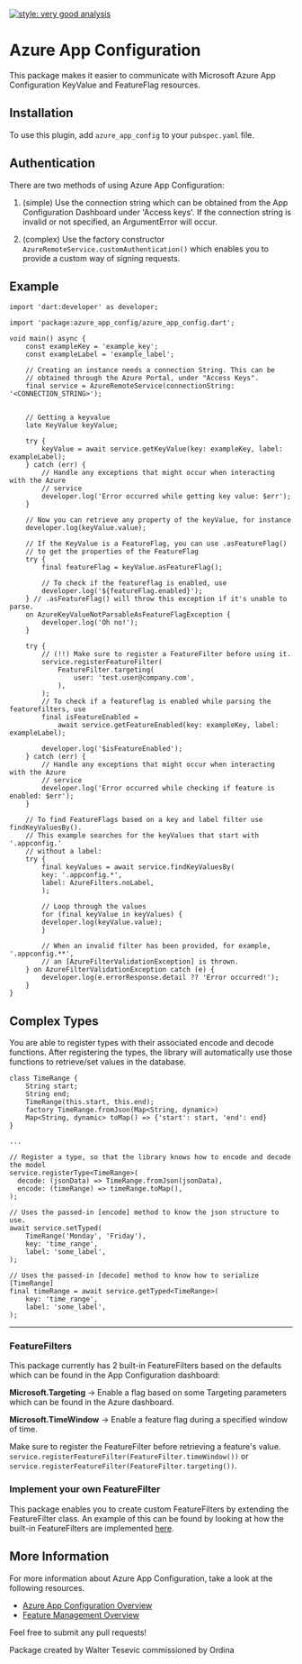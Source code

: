 [![style: very good analysis](https://img.shields.io/badge/style-very_good_analysis-B22C89.svg)](https://pub.dev/packages/very_good_analysis)

# Azure App Configuration  
This package makes it easier to communicate with Microsoft Azure App Configuration KeyValue and FeatureFlag resources.

## Installation
To use this plugin, add `azure_app_config` to your `pubspec.yaml` file.


## Authentication

There are two methods of using Azure App Configuration:

1. (simple) Use the connection string which can be obtained from the App Configuration Dashboard under 'Access keys'. If the connection string is invalid or not specified, an ArgumentError will occur.

2. (complex) Use the factory constructor `AzureRemoteService.customAuthentication()` which enables you to provide a custom way of signing requests.

## Example 

    import 'dart:developer' as developer;

    import 'package:azure_app_config/azure_app_config.dart';

    void main() async {
        const exampleKey = 'example_key';
        const exampleLabel = 'example_label';

        // Creating an instance needs a connection String. This can be
        // obtained through the Azure Portal, under "Access Keys".
        final service = AzureRemoteService(connectionString: '<CONNECTION_STRING>');
            

        // Getting a keyvalue
        late KeyValue keyValue;

        try {
            keyValue = await service.getKeyValue(key: exampleKey, label: exampleLabel);
        } catch (err) {
            // Handle any exceptions that might occur when interacting with the Azure
            // service
            developer.log('Error occurred while getting key value: $err');
        }

        // Now you can retrieve any property of the keyValue, for instance
        developer.log(keyValue.value);

        // If the KeyValue is a FeatureFlag, you can use .asFeatureFlag()
        // to get the properties of the FeatureFlag
        try {
            final featureFlag = keyValue.asFeatureFlag();

            // To check if the featureflag is enabled, use
            developer.log('${featureFlag.enabled}');
        } // .asFeatureFlag() will throw this exception if it's unable to parse.
        on AzureKeyValueNotParsableAsFeatureFlagException {
            developer.log('Oh no!');
        }
        
        try {
            // (!!) Make sure to register a FeatureFilter before using it.
            service.registerFeatureFilter(
                FeatureFilter.targeting(
                    user: 'test.user@company.com',
                ),
            );
            // To check if a featureflag is enabled while parsing the featurefilters, use
            final isFeatureEnabled =
                await service.getFeatureEnabled(key: exampleKey, label: exampleLabel);

            developer.log('$isFeatureEnabled');
        } catch (err) {
            // Handle any exceptions that might occur when interacting with the Azure
            // service
            developer.log('Error occurred while checking if feature is enabled: $err');
        }

        // To find FeatureFlags based on a key and label filter use findKeyValuesBy().
        // This example searches for the keyValues that start with '.appconfig.'
        // without a label:
        try {
            final keyValues = await service.findKeyValuesBy(
            key: '.appconfig.*',
            label: AzureFilters.noLabel,
            );

            // Loop through the values
            for (final keyValue in keyValues) {
            developer.log(keyValue.value);
            }

            // When an invalid filter has been provided, for example, '.appconfig.**',
            // an [AzureFilterValidationException] is thrown.
        } on AzureFilterValidationException catch (e) {
            developer.log(e.errorResponse.detail ?? 'Error occurred!');
        }
    }



## Complex Types

You are able to register types with their associated 
encode and decode functions. After registering the types, the library will automatically use those functions to retrieve/set values in the database.

    class TimeRange {
        String start;
        String end;
        TimeRange(this.start, this.end);
        factory TimeRange.fromJson(Map<String, dynamic>)
        Map<String, dynamic> toMap() => {'start': start, 'end': end}
    }
    
    ...

    // Register a type, so that the library knows how to encode and decode the model
    service.registerType<TimeRange>(
      decode: (jsonData) => TimeRange.fromJson(jsonData),
      encode: (timeRange) => timeRange.toMap(),
    );

    // Uses the passed-in [encode] method to know the json structure to use.
    await service.setTyped(
        TimeRange('Monday', 'Friday'),
        key: 'time_range',
        label: 'some_label',
    );
    
    // Uses the passed-in [decode] method to know how to serialize [TimeRange]
    final timeRange = await service.getTyped<TimeRange>(
        key: 'time_range',
        label: 'some_label',
    ); 

---

### FeatureFilters
This package currently has 2 built-in FeatureFilters based on the defaults which can be found in the App Configuration dashboard:

**Microsoft.Targeting** -> Enable a flag based on some Targeting parameters which can be found in the Azure dashboard.  

**Microsoft.TimeWindow** -> Enable a feature flag during a specified window of time.

Make sure to register the FeatureFilter before retrieving a feature's value. <br>
`service.registerFeatureFilter(FeatureFilter.timeWindow())` 
or <br>
`service.registerFeatureFilter(FeatureFilter.targeting())`. 

### Implement your own FeatureFilter

This package enables you to create custom FeatureFilters by extending the FeatureFilter class. An example of this can be found by looking at how the built-in FeatureFilters are implemented [here](lib/src/feature_filters/targeting_filter.dart).


## More Information
For more information about Azure App Configuration, take a look at the following resources.

 - [Azure App Configuration Overview](https://learn.microsoft.com/en-us/azure/azure-app-configuration/overview)
 - [Feature Management Overview](https://learn.microsoft.com/en-us/azure/azure-app-configuration/concept-feature-management)


Feel free to submit any pull requests!




Package created by Walter Tesevic commissioned by Ordina
